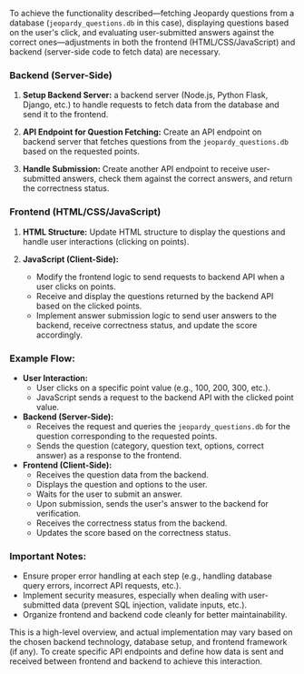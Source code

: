 To achieve the functionality described—fetching Jeopardy questions from a database (`jeopardy_questions.db` in this case), displaying questions based on the user's click, and evaluating user-submitted answers against the correct ones—adjustments in both the frontend (HTML/CSS/JavaScript) and backend (server-side code to fetch data) are necessary.


### Backend (Server-Side)

1. **Setup Backend Server:** a backend server (Node.js, Python Flask, Django, etc.) to handle requests to fetch data from the database and send it to the frontend.

2. **API Endpoint for Question Fetching:** Create an API endpoint on backend server that fetches questions from the `jeopardy_questions.db` based on the requested points.

3. **Handle Submission:** Create another API endpoint to receive user-submitted answers, check them against the correct answers, and return the correctness status.

### Frontend (HTML/CSS/JavaScript)

1. **HTML Structure:** Update HTML structure to display the questions and handle user interactions (clicking on points).

2. **JavaScript (Client-Side):**
   - Modify the frontend logic to send requests to backend API when a user clicks on points.
   - Receive and display the questions returned by the backend API based on the clicked points.
   - Implement answer submission logic to send user answers to the backend, receive correctness status, and update the score accordingly.

### Example Flow:

- **User Interaction:**
  - User clicks on a specific point value (e.g., 100, 200, 300, etc.).
  - JavaScript sends a request to the backend API with the clicked point value.
- **Backend (Server-Side):**
  - Receives the request and queries the `jeopardy_questions.db` for the question corresponding to the requested points.
  - Sends the question (category, question text, options, correct answer) as a response to the frontend.
- **Frontend (Client-Side):**
  - Receives the question data from the backend.
  - Displays the question and options to the user.
  - Waits for the user to submit an answer.
  - Upon submission, sends the user's answer to the backend for verification.
  - Receives the correctness status from the backend.
  - Updates the score based on the correctness status.

### Important Notes:

- Ensure proper error handling at each step (e.g., handling database query errors, incorrect API requests, etc.).
- Implement security measures, especially when dealing with user-submitted data (prevent SQL injection, validate inputs, etc.).
- Organize frontend and backend code cleanly for better maintainability.

This is a high-level overview, and actual implementation may vary based on the chosen backend technology, database setup, and frontend framework (if any). To create specific API endpoints and define how data is sent and received between frontend and backend to achieve this interaction.